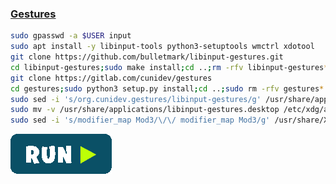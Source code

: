 ### [Gestures](https://gitlab.com/cunidev/gestures)
```bash
sudo gpasswd -a $USER input
sudo apt install -y libinput-tools python3-setuptools wmctrl xdotool
git clone https://github.com/bulletmark/libinput-gestures.git
cd libinput-gestures;sudo make install;cd ..;rm -rfv libinput-gestures*
git clone https://gitlab.com/cunidev/gestures
cd gestures;sudo python3 setup.py install;cd ..;sudo rm -rfv gestures*
sudo sed -i 's/org.cunidev.gestures/libinput-gestures/g' /usr/share/applications/org.cunidev.gestures.desktop
sudo mv -v /usr/share/applications/libinput-gestures.desktop /etc/xdg/autostart/
sudo sed -i 's/modifier_map Mod3/\/\/ modifier_map Mod3/g' /usr/share/X11/xkb/symbols/br
```
[![bashrun-url](../resources/bashrun.png)](br://https://raw.githubusercontent.com/rauldipeas/Unity-XP/master/extras/gestures.md)